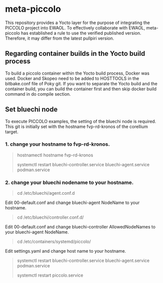 # meta-piccolo
This repository provides a Yocto layer for the purpose of integrating the PICCOLO project into EWAOL.
To effectively collaborate with EWAOL, meta-piccolo has established a rule to use the verified published version.
Therefore, it may differ from the latest pullpiri version.

## Regarding container builds in the Yocto build process
To build a piccolo container within the Yocto build process, Docker was used. Docker and Skopeo need to be added to HOSTTOOLS in the bitbake.conf file of Poky git.
If you want to separate the Yocto build and the container build, you can build the container first and then skip docker build command in do compile section.

## Set bluechi node
To execute PICCOLO examples, the setting of the bluechi node is required. This git is initially set with the hostname fvp-rd-kronos of the corellium target.

### 1. change your hostname to fvp-rd-kronos.
> hostnamectl hostname fvp-rd-kronos
> 
> systemctl restart bluechi-controller.service bluechi-agent.service podman.service

### 2. change your bluechi nodename to your hostname.
> cd /etc/bluechi/agent.conf.d
> 
Edit 00-default.conf and change bluechi-agent NodeName to your hostname.
> cd /etc/bluechi/controller.conf.d/
> 
Edit 00-default.conf and change bluechi-controller AllowedNodeNames to your bluechi-agent NodeName.
> cd /etc/containers/systemd/piccolo/
> 
Edit settings.yaml and change host name to your hostname.
> systemctl restart bluechi-controller.service bluechi-agent.service podman.service
> 
> systemctl restart piccolo.service
